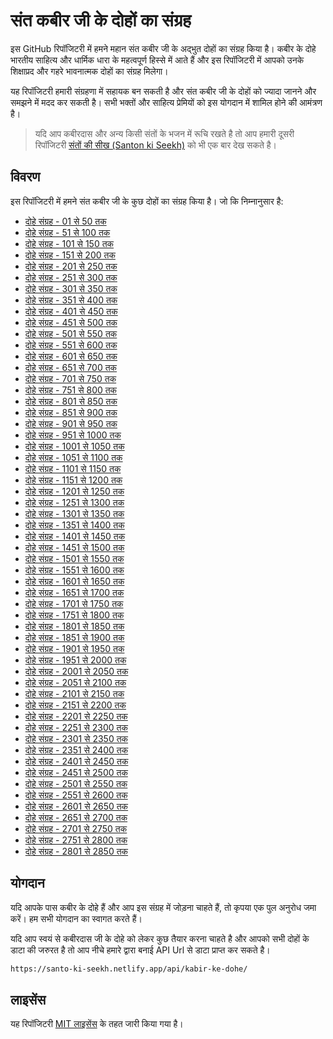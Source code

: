 # संत कबीर जी के दोहों का संग्रह

इस GitHub रिपॉजिटरी में हमने महान संत कबीर जी के अद्भुत दोहों का संग्रह किया है। कबीर के दोहे भारतीय साहित्य और धार्मिक धारा के महत्वपूर्ण हिस्से में आते हैं और इस रिपॉजिटरी में आपको उनके शिक्षाप्रद और गहरे भावनात्मक दोहों का संग्रह मिलेगा।

यह रिपॉजिटरी हमारी संग्रहणा में सहायक बन सकती है और संत कबीर जी के दोहों को ज्यादा जानने और समझने में मदद कर सकती है। सभी भक्तों और साहित्य प्रेमियों को इस योगदान में शामिल होने की आमंत्रण है।

> यदि आप कबीरदास और अन्य किसी संतों के भजन में रूचि रखते है तो आप हमारी दूसरी रिपॉजिटरी [संतों की सीख (Santon ki Seekh)](https://github.com/vijayhardaha/santo-ki-seekh/) को भी एक बार देख सकते है।

## विवरण

इस रिपॉजिटरी में हमने संत कबीर जी के कुछ दोहों का संग्रह किया है। जो कि निम्नानुसार है:

- [दोहे संग्रह - 01 से 50 तक][markdown-01-to-50]
- [दोहे संग्रह - 51 से 100 तक][markdown-51-to-100]
- [दोहे संग्रह - 101 से 150 तक][markdown-101-to-150]
- [दोहे संग्रह - 151 से 200 तक][markdown-151-to-200]
- [दोहे संग्रह - 201 से 250 तक][markdown-201-to-250]
- [दोहे संग्रह - 251 से 300 तक][markdown-251-to-300]
- [दोहे संग्रह - 301 से 350 तक][markdown-301-to-350]
- [दोहे संग्रह - 351 से 400 तक][markdown-351-to-400]
- [दोहे संग्रह - 401 से 450 तक][markdown-401-to-450]
- [दोहे संग्रह - 451 से 500 तक][markdown-451-to-500]
- [दोहे संग्रह - 501 से 550 तक][markdown-501-to-550]
- [दोहे संग्रह - 551 से 600 तक][markdown-551-to-600]
- [दोहे संग्रह - 601 से 650 तक][markdown-601-to-650]
- [दोहे संग्रह - 651 से 700 तक][markdown-651-to-700]
- [दोहे संग्रह - 701 से 750 तक][markdown-701-to-750]
- [दोहे संग्रह - 751 से 800 तक][markdown-751-to-800]
- [दोहे संग्रह - 801 से 850 तक][markdown-801-to-850]
- [दोहे संग्रह - 851 से 900 तक][markdown-851-to-900]
- [दोहे संग्रह - 901 से 950 तक][markdown-901-to-950]
- [दोहे संग्रह - 951 से 1000 तक][markdown-951-to-1000]
- [दोहे संग्रह - 1001 से 1050 तक][markdown-1001-to-1050]
- [दोहे संग्रह - 1051 से 1100 तक][markdown-1051-to-1100]
- [दोहे संग्रह - 1101 से 1150 तक][markdown-1101-to-1150]
- [दोहे संग्रह - 1151 से 1200 तक][markdown-1151-to-1200]
- [दोहे संग्रह - 1201 से 1250 तक][markdown-1201-to-1250]
- [दोहे संग्रह - 1251 से 1300 तक][markdown-1251-to-1300]
- [दोहे संग्रह - 1301 से 1350 तक][markdown-1301-to-1350]
- [दोहे संग्रह - 1351 से 1400 तक][markdown-1351-to-1400]
- [दोहे संग्रह - 1401 से 1450 तक][markdown-1401-to-1450]
- [दोहे संग्रह - 1451 से 1500 तक][markdown-1451-to-1500]
- [दोहे संग्रह - 1501 से 1550 तक][markdown-1501-to-1550]
- [दोहे संग्रह - 1551 से 1600 तक][markdown-1551-to-1600]
- [दोहे संग्रह - 1601 से 1650 तक][markdown-1601-to-1650]
- [दोहे संग्रह - 1651 से 1700 तक][markdown-1651-to-1700]
- [दोहे संग्रह - 1701 से 1750 तक][markdown-1701-to-1750]
- [दोहे संग्रह - 1751 से 1800 तक][markdown-1751-to-1800]
- [दोहे संग्रह - 1801 से 1850 तक][markdown-1801-to-1850]
- [दोहे संग्रह - 1851 से 1900 तक][markdown-1851-to-1900]
- [दोहे संग्रह - 1901 से 1950 तक][markdown-1901-to-1950]
- [दोहे संग्रह - 1951 से 2000 तक][markdown-1951-to-2000]
- [दोहे संग्रह - 2001 से 2050 तक][markdown-2001-to-2050]
- [दोहे संग्रह - 2051 से 2100 तक][markdown-2051-to-2100]
- [दोहे संग्रह - 2101 से 2150 तक][markdown-2101-to-2150]
- [दोहे संग्रह - 2151 से 2200 तक][markdown-2151-to-2200]
- [दोहे संग्रह - 2201 से 2250 तक][markdown-2201-to-2250]
- [दोहे संग्रह - 2251 से 2300 तक][markdown-2251-to-2300]
- [दोहे संग्रह - 2301 से 2350 तक][markdown-2301-to-2350]
- [दोहे संग्रह - 2351 से 2400 तक][markdown-2351-to-2400]
- [दोहे संग्रह - 2401 से 2450 तक][markdown-2401-to-2450]
- [दोहे संग्रह - 2451 से 2500 तक][markdown-2451-to-2500]
- [दोहे संग्रह - 2501 से 2550 तक][markdown-2501-to-2550]
- [दोहे संग्रह - 2551 से 2600 तक][markdown-2551-to-2600]
- [दोहे संग्रह - 2601 से 2650 तक][markdown-2601-to-2650]
- [दोहे संग्रह - 2651 से 2700 तक][markdown-2651-to-2700]
- [दोहे संग्रह - 2701 से 2750 तक][markdown-2701-to-2750]
- [दोहे संग्रह - 2751 से 2800 तक][markdown-2751-to-2800]
- [दोहे संग्रह - 2801 से 2850 तक][markdown-2801-to-2850]

[markdown-01-to-50]: collections/collection-01-to-50.md
[markdown-51-to-100]: collections/collection-51-to-100.md
[markdown-101-to-150]: collections/collection-101-to-150.md
[markdown-151-to-200]: collections/collection-151-to-200.md
[markdown-201-to-250]: collections/collection-201-to-250.md
[markdown-251-to-300]: collections/collection-251-to-300.md
[markdown-301-to-350]: collections/collection-301-to-350.md
[markdown-351-to-400]: collections/collection-351-to-400.md
[markdown-401-to-450]: collections/collection-401-to-450.md
[markdown-451-to-500]: collections/collection-451-to-500.md
[markdown-501-to-550]: collections/collection-501-to-550.md
[markdown-551-to-600]: collections/collection-551-to-600.md
[markdown-601-to-650]: collections/collection-601-to-650.md
[markdown-651-to-700]: collections/collection-651-to-700.md
[markdown-701-to-750]: collections/collection-701-to-750.md
[markdown-751-to-800]: collections/collection-751-to-800.md
[markdown-801-to-850]: collections/collection-801-to-850.md
[markdown-851-to-900]: collections/collection-851-to-900.md
[markdown-901-to-950]: collections/collection-901-to-950.md
[markdown-951-to-1000]: collections/collection-951-to-1000.md
[markdown-1001-to-1050]: collections/collection-1001-to-1050.md
[markdown-1051-to-1100]: collections/collection-1051-to-1100.md
[markdown-1101-to-1150]: collections/collection-1101-to-1150.md
[markdown-1151-to-1200]: collections/collection-1151-to-1200.md
[markdown-1201-to-1250]: collections/collection-1201-to-1250.md
[markdown-1251-to-1300]: collections/collection-1251-to-1300.md
[markdown-1301-to-1350]: collections/collection-1301-to-1350.md
[markdown-1351-to-1400]: collections/collection-1351-to-1400.md
[markdown-1401-to-1450]: collections/collection-1401-to-1450.md
[markdown-1451-to-1500]: collections/collection-1451-to-1500.md
[markdown-1501-to-1550]: collections/collection-1501-to-1550.md
[markdown-1551-to-1600]: collections/collection-1551-to-1600.md
[markdown-1601-to-1650]: collections/collection-1601-to-1650.md
[markdown-1651-to-1700]: collections/collection-1651-to-1700.md
[markdown-1701-to-1750]: collections/collection-1701-to-1750.md
[markdown-1751-to-1800]: collections/collection-1751-to-1800.md
[markdown-1801-to-1850]: collections/collection-1801-to-1850.md
[markdown-1851-to-1900]: collections/collection-1851-to-1900.md
[markdown-1901-to-1950]: collections/collection-1901-to-1950.md
[markdown-1951-to-2000]: collections/collection-1951-to-2000.md
[markdown-2001-to-2050]: collections/collection-2001-to-2050.md
[markdown-2051-to-2100]: collections/collection-2051-to-2100.md
[markdown-2101-to-2150]: collections/collection-2101-to-2150.md
[markdown-2151-to-2200]: collections/collection-2151-to-2200.md
[markdown-2201-to-2250]: collections/collection-2201-to-2250.md
[markdown-2251-to-2300]: collections/collection-2251-to-2300.md
[markdown-2301-to-2350]: collections/collection-2301-to-2350.md
[markdown-2351-to-2400]: collections/collection-2351-to-2400.md
[markdown-2401-to-2450]: collections/collection-2401-to-2450.md
[markdown-2451-to-2500]: collections/collection-2451-to-2500.md
[markdown-2501-to-2550]: collections/collection-2501-to-2550.md
[markdown-2551-to-2600]: collections/collection-2551-to-2600.md
[markdown-2601-to-2650]: collections/collection-2601-to-2650.md
[markdown-2651-to-2700]: collections/collection-2651-to-2700.md
[markdown-2701-to-2750]: collections/collection-2701-to-2750.md
[markdown-2751-to-2800]: collections/collection-2751-to-2800.md
[markdown-2801-to-2850]: collections/collection-2801-to-2850.md

## योगदान

यदि आपके पास कबीर के दोहे हैं और आप इस संग्रह में जोड़ना चाहते हैं, तो कृपया एक पुल अनुरोध जमा करें। हम सभी योगदान का स्वागत करते हैं।

यदि आप स्वयं से कबीरदास जी के दोहे को लेकर कुछ तैयार करना चाहते है और आपको सभी दोहों के डाटा की जरुरत है तो आप नीचे हमारे द्वारा बनाई API Url से डाटा प्राप्त कर सकते है।

```txt
https://santo-ki-seekh.netlify.app/api/kabir-ke-dohe/
```

## लाइसेंस

यह रिपॉजिटरी [MIT लाइसेंस](LICENSE) के तहत जारी किया गया है।
